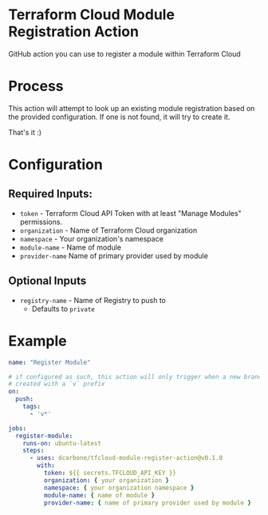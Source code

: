 # Terraform Cloud Module Registration Action
GitHub action you can use to register a module within Terraform Cloud

# Process

This action will attempt to look up an existing module registration based on the provided configuration.  If one
is not found, it will try to create it.

That's it :)

# Configuration

## Required Inputs:
* `token` - Terraform Cloud API Token with at least "Manage Modules" permissions.
* `organization` - Name of Terraform Cloud organization
* `namespace` - Your organization's namespace
* `module-name` - Name of module
* `provider-name` Name of primary provider used by module

## Optional Inputs 

* `registry-name` - Name of Registry to push to
  * Defaults to `private`

# Example

```yaml
name: "Register Module"

# if configured as such, this action will only trigger when a new branch is 
# created with a `v` prefix
on:
  push:
    tags:
      - 'v*'

jobs:
  register-module:
    runs-on: ubuntu-latest
    steps:
      - uses: dcarbone/tfcloud-module-register-action@v0.1.0
        with:
          token: ${{ secrets.TFCLOUD_API_KEY }}
          organization: { your organization }
          namespace: { your organization namespace }
          module-name: { name of module }
          provider-name: { name of primary provider used by module }
```